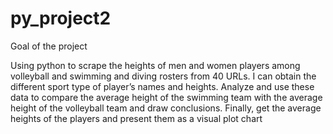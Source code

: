# py_project2
Goal of the project

Using python to scrape the heights of men and women players among volleyball and swimming and diving rosters from 40 URLs. 
I can obtain the different sport type of player’s names and heights. 
Analyze and use these data to compare the average height of the swimming team with the average height of the volleyball team and draw conclusions. 
Finally, get the average heights of the players and present them as a visual plot chart
